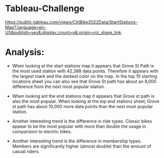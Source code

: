 # Tableau-Challenge

https://public.tableau.com/views/CitiBike2022Data/StartStations-Map?:language=en-US&publish=yes&:display_count=n&:origin=viz_share_link

# Analysis:

- When looking at the start stations map it appears that Grove St Path is the most used station with 42,388 data points. Therefore it appears with the largest mark and the darkest color on the map. In the top 10 starting locations sheet you can also see that Grove St path has about an 8,000 difference from the next most popular station.

- When looking ant the end stations map it appears that Grove st path is also the most popular.  When looking at the top end stations sheet, Grove st path has about 10,000 more data points than the next most popular station.

- Another interesting trend is the difference in ride types. Classic bikes appear to be the most popular with more than double the usage in comparision to electric bikes. 

- Another interesting trend is the difference in membership types. Members are significantly higher (almost double) than the amount of casual riders. 
